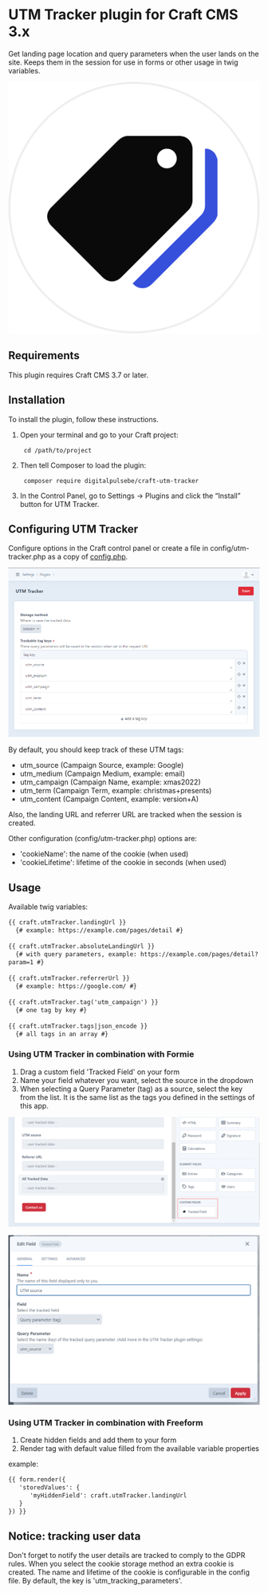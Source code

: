 # UTM Tracker plugin for Craft CMS 3.x

Get landing page location and query parameters when the user lands on the site. 
Keeps them in the session for use in forms or other usage in twig variables.

![Screenshot](resources/img/plugin-logo.png)

## Requirements

This plugin requires Craft CMS 3.7 or later.

## Installation

To install the plugin, follow these instructions.

1. Open your terminal and go to your Craft project:

        cd /path/to/project

2. Then tell Composer to load the plugin:

        composer require digitalpulsebe/craft-utm-tracker

3. In the Control Panel, go to Settings → Plugins and click the “Install” button for UTM Tracker.

## Configuring UTM Tracker

Configure options in the Craft control panel or create a file in config/utm-tracker.php as a copy of [config.php](src/config.php).

![Screenshot](resources/img/screenshot_settings.png)

By default, you should keep track of these UTM tags:

- utm_source (Campaign Source, example: Google)
- utm_medium (Campaign Medium, example: email)
- utm_campaign (Campaign Name, example: xmas2022)
- utm_term (Campaign Term, example: christmas+presents)
- utm_content (Campaign Content, example: version+A)

Also, the landing URL and referrer URL are tracked when the session is created.

Other configuration (config/utm-tracker.php) options are: 

- 'cookieName': the name of the cookie (when used)
- 'cookieLifetime': lifetime of the cookie in seconds (when used)

## Usage

Available twig variables:

```
{{ craft.utmTracker.landingUrl }}
  {# example: https://example.com/pages/detail #}
  
{{ craft.utmTracker.absoluteLandingUrl }}
  {# with query parameters, example: https://example.com/pages/detail?param=1 #}
  
{{ craft.utmTracker.referrerUrl }} 
  {# example: https://google.com/ #}
  
{{ craft.utmTracker.tag('utm_campaign') }}
  {# one tag by key #}

{{ craft.utmTracker.tags|json_encode }}
  {# all tags in an array #}
```

### Using UTM Tracker in combination with Formie

1. Drag a custom field 'Tracked Field' on your form
2. Name your field whatever you want, select the source in the dropdown
3. When selecting a Query Parameter (tag) as a source, select the key from the list. It is the same list as the tags you defined in the settings of this app.

![Screenshot](resources/img/screenshot_formie_settings_01.png)

![Screenshot](resources/img/screenshot_formie_settings_02.png)

### Using UTM Tracker in combination with Freeform

1. Create hidden fields and add them to your form
2. Render tag with default value filled from the available variable properties

example: 
```
{{ form.render({
   'storedValues': {
      'myHiddenField': craft.utmTracker.landingUrl
   }
}) }}
```

## Notice: tracking user data

Don't forget to notify the user details are tracked to comply to the GDPR rules.
When you select the cookie storage method an extra cookie is created.
The name and lifetime of the cookie is configurable in the config file. By default, the key is 'utm_tracking_parameters'.
